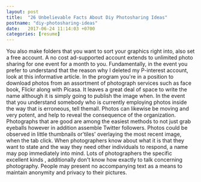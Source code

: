```yaml
---
layout: post
title:  "26 Unbelievable Facts About Diy Photosharing Ideas"
postname: "diy-photosharing-ideas"
date:   2017-06-24 11:14:03 +0700
categories: [resume]
---
```

You also make folders that you want to sort your graphics right into, also set a free account. A no cost ad-supported account extends to unlimited photo sharing for one event for a month to you. Fundamentally, in the event you prefer to understand that the reason why I deleted my P-interest account, look at this informative article. In the program you're in a position to download photos from an assortment of photograph services such as face book, Flickr along with Picasa. It leaves a great deal of space to write the name although it is simply going to publish the image when. In the event that you understand somebody who is currently employing photos inside the way that is erroneous, tell themall. Photos can likewise be moving and very potent, and help to reveal the consequence of the organization. Photographs that are good are among the easiest methods to not just grab eyeballs however in addition assemble Twitter followers. Photos could be observed in little thumbnails or'tiles' overlaying the most recent image, when the tab click. When photographers know about what it is that they want to state and the way they need other individuals to respond, a name may pop immediately into mind. Lots of photographers the specific excellent kinds , additionally don't know how exactly to talk concerning photography. People may present no accompanying text as a means to maintain anonymity and privacy to their pictures.

